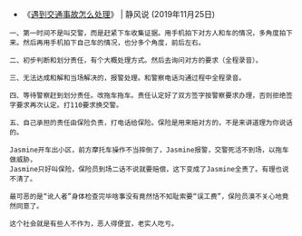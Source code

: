 - 《[遇到交通事故怎么处理](https://www.jingfengshuo.com/archives/1598.html)》 | 静风说 (2019年11月25日)
```
一、第一时间不是叫交警，而是赶紧下车收集证据。用手机拍下对方人和车的情况，多角度拍下来。然后再用手机拍下自己车的情况，也分多个角度，前后左右。

二、初步判断和划分责任，有个大概处理方式。然后去询问对方的要求（全程录音）。

三、无法达成和解和当场解决的，报警处理。和警察电话沟通过程中全程录音。

四、等待警察赶到划分责任。改拖车拖车。责任认定好了双方签字按警察要求办理，否则拒绝签字要求再次认定。打110要求换交警。

五、自己承担的责任由保险负责，打电话给保险。保险是用来赔对方的，不是来讲道理为你说话的。

Jasmine开车出小区，前方摩托车操作不当摔倒了，Jasmine报警，交警死活不到场，以拖车做威胁，
Jasmine只好叫保险，保险员到场二话不说就要赔偿，这下变成了Jasmine全责了。有理也说不清了。

最可恶的是“讹人者”身体检查完毕啥事没有竟然恬不知耻索要“误工费”，保险员漠不关心地竟然同意了。

这个社会就是有些人不作为，恶人得便宜，老实人吃亏。
```

